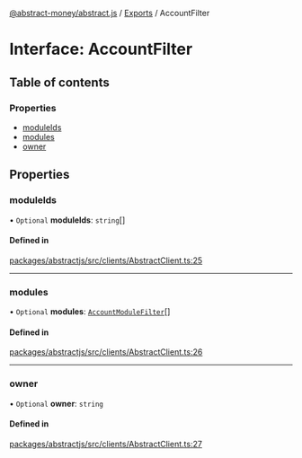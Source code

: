 [@abstract-money/abstract.js](../README.md) / [Exports](../modules.md) / AccountFilter

# Interface: AccountFilter

## Table of contents

### Properties

- [moduleIds](AccountFilter.md#moduleids)
- [modules](AccountFilter.md#modules)
- [owner](AccountFilter.md#owner)

## Properties

### moduleIds

• `Optional` **moduleIds**: `string`[]

#### Defined in

[packages/abstractjs/src/clients/AbstractClient.ts:25](https://github.com/AbstractSDK/frontend/blob/07410073/packages/abstractjs/src/clients/AbstractClient.ts#L25)

___

### modules

• `Optional` **modules**: [`AccountModuleFilter`](AccountModuleFilter.md)[]

#### Defined in

[packages/abstractjs/src/clients/AbstractClient.ts:26](https://github.com/AbstractSDK/frontend/blob/07410073/packages/abstractjs/src/clients/AbstractClient.ts#L26)

___

### owner

• `Optional` **owner**: `string`

#### Defined in

[packages/abstractjs/src/clients/AbstractClient.ts:27](https://github.com/AbstractSDK/frontend/blob/07410073/packages/abstractjs/src/clients/AbstractClient.ts#L27)
